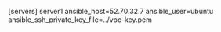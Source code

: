 [servers]
server1 ansible_host=52.70.32.7 ansible_user=ubuntu ansible_ssh_private_key_file=../vpc-key.pem
